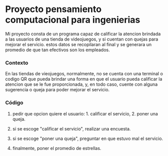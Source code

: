 # Proyecto pensamiento computacional para ingenierias
Mi proyecto consta de un programa capaz de calificar la atencion brindada a las usuarios de una tienda de videojuegos, y si cuentan con quejas para mejorar el servicio. estos datos se recopilaran al final y se generara un promedio de que tan efectivos son los empleados.
### Contexto
En las tiendas de vieojuegos, normalmente, no se cuenta con una terminal o codigo QR que pueda brindar una forma en que el usuario pueda calificar la atencion que se le fue proporcionada, y, en todo caso, cuente con alguna sugerencia o queja para poder mejorar el servicio.

### Código 
1. pedir que opcion quiere el usuario: 1. calificar el servicio, 2. poner una queja.

2. si se escoge "calificar el servicio", realizar una encuesta.

3. si se escoge "poner una queja", preguntar en que estuvo mal el servicio.

4. finalmente, poner el promedio de estrellas.
